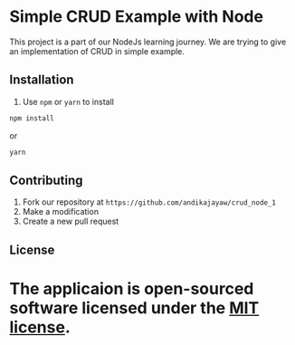 # Simple CRUD Example with Node

This project is a part of our NodeJs learning journey. We are trying to give an implementation of CRUD in simple example.

## Installation

1. Use `npm` or `yarn` to install
```bash
npm install
```
or
```bash
yarn
```

## Contributing

1. Fork our repository at `https://github.com/andikajayaw/crud_node_1`
2. Make a modification
3. Create a new pull request

## License

The applicaion is open-sourced software licensed under the [MIT license](https://opensource.org/licenses/MIT).
=======
